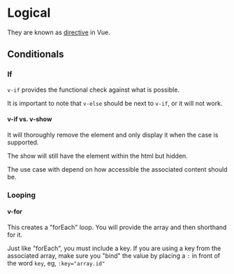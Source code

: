 # Logical

They are known as [directive](./Directives.md) in Vue.

## Conditionals

### If

`v-if` provides the functional check against what is possible.

It is important to note that `v-else` should be next to `v-if`, or it will not work.

#### v-if vs. v-show

It will thoroughly remove the element and only display it when the case is supported.

The show will still have the element within the html but hidden.

The use case with depend on how accessible the associated content should be.

### Looping

#### v-for

This creates a "forEach" loop. You will provide the array and then shorthand for it.

Just like "forEach", you must include a key. If you are using a key from the associated array, make sure you "bind" the value by placing a `:` in front of the word `key`, eg, `:key="array.id"`
